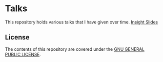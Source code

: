 # Talks

This repository holds various talks that I have given over time.
[Insight Slides](https://docs.google.com/presentation/d/1VYUDQdA91KWiy3KkZz4pEE9dJTv-p74N93F0LOH4MGE/edit?usp=sharing)



## License

The contents of this repository are covered under the [GNU GENERAL PUBLIC LICENSE](License.md).
